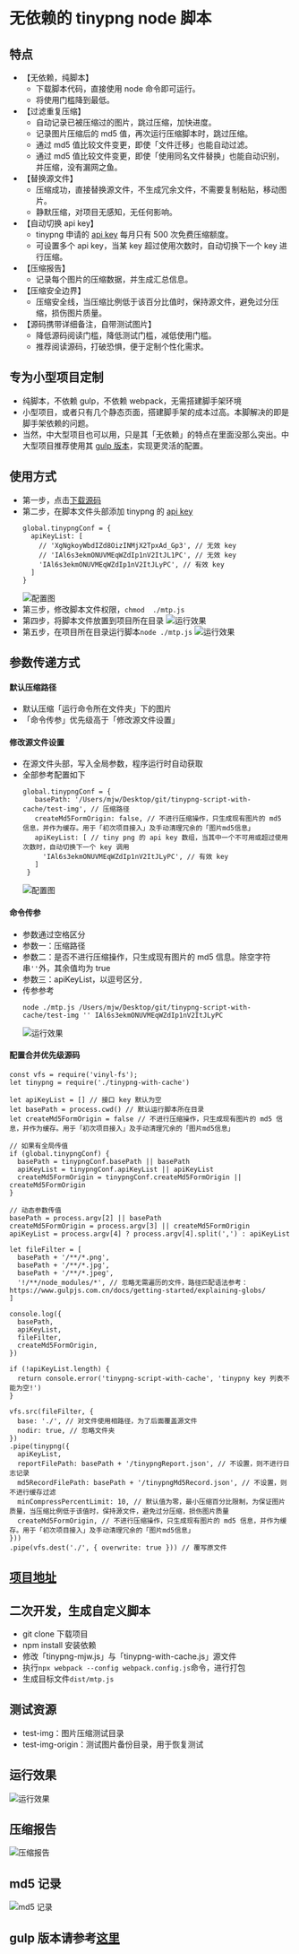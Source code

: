# 无依赖的 tinypng node 脚本
## 特点
- 【无依赖，纯脚本】
  - 下载脚本代码，直接使用 node 命令即可运行。
  - 将使用门槛降到最低。
- 【过滤重复压缩】
  - 自动记录已被压缩过的图片，跳过压缩，加快进度。
  - 记录图片压缩后的 md5 值，再次运行压缩脚本时，跳过压缩。
  - 通过 md5 值比较文件变更，即使「文件迁移」也能自动过滤。
  - 通过 md5 值比较文件变更，即使「使用同名文件替换」也能自动识别，并压缩，没有漏网之鱼。
- 【替换源文件】
  - 压缩成功，直接替换源文件，不生成冗余文件，不需要复制粘贴，移动图片。
  - 静默压缩，对项目无感知，无任何影响。
- 【自动切换 api key】
  - tinypng 申请的 [api key](https://tinypng.com/developers) 每月只有 500 次免费压缩额度。
  - 可设置多个 api key，当某 key 超过使用次数时，自动切换下一个 key 进行压缩。
- 【压缩报告】
  - 记录每个图片的压缩数据，并生成汇总信息。
- 【压缩安全边界】
  - 压缩安全线，当压缩比例低于该百分比值时，保持源文件，避免过分压缩，损伤图片质量。
- 【源码携带详细备注，自带测试图片】
  - 降低源码阅读门槛，降低测试门槛，减低使用门槛。
  - 推荐阅读源码，打破恐惧，便于定制个性化需求。


## 专为小型项目定制
- 纯脚本，不依赖 gulp，不依赖 webpack，无需搭建脚手架环境
- 小型项目，或者只有几个静态页面，搭建脚手架的成本过高。本脚解决的即是脚手架依赖的问题。
- 当然，中大型项目也可以用，只是其「无依赖」的特点在里面没那么突出。中大型项目推荐使用其 [gulp 版本](https://segmentfault.com/a/1190000023895556)，实现更灵活的配置。


## 使用方式
- 第一步，点击[下载源码](http://upyun.luckly-mjw.cn/lib/mtp.js)
- 第二步，在脚本文件头部添加 tinypng 的 [api key](https://tinypng.com/developers)
  ```
  global.tinypngConf = {
    apiKeyList: [
      // 'XgNgkoyWbdIZd8OizINMjX2TpxAd_Gp3', // 无效 key
      // 'IAl6s3ekmONUVMEqWZdIp1nV2ItJL1PC', // 无效 key
      'IAl6s3ekmONUVMEqWZdIp1nV2ItJLyPC', // 有效 key
    ]
  }
  ```
  ![配置图](http://upyun.luckly-mjw.cn/Assets/tinypng/004.png)
- 第三步，修改脚本文件权限，```chmod  ./mtp.js```
- 第四步，将脚本文件放置到项目所在目录
  ![运行效果](http://upyun.luckly-mjw.cn/Assets/tinypng/007.jpeg)
- 第五步，在项目所在目录运行脚本```node ./mtp.js```
  ![运行效果](http://upyun.luckly-mjw.cn/Assets/tinypng/006.jpeg)


## 参数传递方式
#### 默认压缩路径
- 默认压缩「运行命令所在文件夹」下的图片
- 「命令传参」优先级高于「修改源文件设置」


#### 修改源文件设置
- 在源文件头部，写入全局参数，程序运行时自动获取
- 全部参考配置如下
  ```
  global.tinypngConf = {
     basePath: '/Users/mjw/Desktop/git/tinypng-script-with-cache/test-img', // 压缩路径
     createMd5FormOrigin: false, // 不进行压缩操作，只生成现有图片的 md5 信息，并作为缓存。用于「初次项目接入」及手动清理冗余的「图片md5信息」
     apiKeyList: [ // tiny png 的 api key 数组，当其中一个不可用或超过使用次数时，自动切换下一个 key 调用
       'IAl6s3ekmONUVMEqWZdIp1nV2ItJLyPC', // 有效 key
     ]
   }
  ```
  ![配置图](http://upyun.luckly-mjw.cn/Assets/tinypng/004.png)

#### 命令传参
- 参数通过空格区分
- 参数一：压缩路径
- 参数二：是否不进行压缩操作，只生成现有图片的 md5 信息。除空字符串```''```外，其余值均为 true
- 参数三：apiKeyList，以逗号区分```,```
- 传参参考
  ```
  node ./mtp.js /Users/mjw/Desktop/git/tinypng-script-with-cache/test-img '' IAl6s3ekmONUVMEqWZdIp1nV2ItJLyPC
  ```
  ![运行效果](http://upyun.luckly-mjw.cn/Assets/tinypng/005.jpeg)

#### 配置合并优先级源码
```
const vfs = require('vinyl-fs');
let tinypng = require('./tinypng-with-cache')

let apiKeyList = [] // 接口 key 默认为空
let basePath = process.cwd() // 默认运行脚本所在目录
let createMd5FormOrigin = false // 不进行压缩操作，只生成现有图片的 md5 信息，并作为缓存。用于「初次项目接入」及手动清理冗余的「图片md5信息」

// 如果有全局传值
if (global.tinypngConf) {
  basePath = tinypngConf.basePath || basePath
  apiKeyList = tinypngConf.apiKeyList || apiKeyList
  createMd5FormOrigin = tinypngConf.createMd5FormOrigin || createMd5FormOrigin
}

// 动态参数传值
basePath = process.argv[2] || basePath
createMd5FormOrigin = process.argv[3] || createMd5FormOrigin
apiKeyList = process.argv[4] ? process.argv[4].split(',') : apiKeyList

let fileFilter = [
  basePath + '/**/*.png',
  basePath + '/**/*.jpg',
  basePath + '/**/*.jpeg',
  '!/**/node_modules/*', // 忽略无需遍历的文件，路径匹配语法参考：https://www.gulpjs.com.cn/docs/getting-started/explaining-globs/
]

console.log({
  basePath,
  apiKeyList,
  fileFilter,
  createMd5FormOrigin,
})

if (!apiKeyList.length) {
  return console.error('tinypng-script-with-cache', 'tinypny key 列表不能为空!')
}

vfs.src(fileFilter, {
  base: './', // 对文件使用相路径，为了后面覆盖源文件
  nodir: true, // 忽略文件夹
})
.pipe(tinypng({
  apiKeyList,
  reportFilePath: basePath + '/tinypngReport.json', // 不设置，则不进行日志记录
  md5RecordFilePath: basePath + '/tinypngMd5Record.json', // 不设置，则不进行缓存过滤
  minCompressPercentLimit: 10, // 默认值为零，最小压缩百分比限制，为保证图片质量，当压缩比例低于该值时，保持源文件，避免过分压缩，损伤图片质量
  createMd5FormOrigin, // 不进行压缩操作，只生成现有图片的 md5 信息，并作为缓存。用于「初次项目接入」及手动清理冗余的「图片md5信息」
}))
.pipe(vfs.dest('./', { overwrite: true })) // 覆写原文件
```

## [项目地址](https://github.com/Momo707577045/tinypng-script-with-cache)

## 二次开发，生成自定义脚本
- git clone 下载项目
- npm install 安装依赖
- 修改「tinypng-mjw.js」与「tinypng-with-cache.js」源文件
- 执行```npx webpack --config webpack.config.js```命令，进行打包
- 生成目标文件```dist/mtp.js```


## 测试资源
- test-img：图片压缩测试目录
- test-img-origin：测试图片备份目录，用于恢复测试


## 运行效果
![运行效果](http://upyun.luckly-mjw.cn/Assets/tinypng/006.jpeg)

## 压缩报告
![压缩报告](http://upyun.luckly-mjw.cn/Assets/tinypng/002.png)

## md5 记录
![md5 记录](http://upyun.luckly-mjw.cn/Assets/tinypng/003.png)

## gulp 版本请参考[这里](https://segmentfault.com/a/1190000023895556)